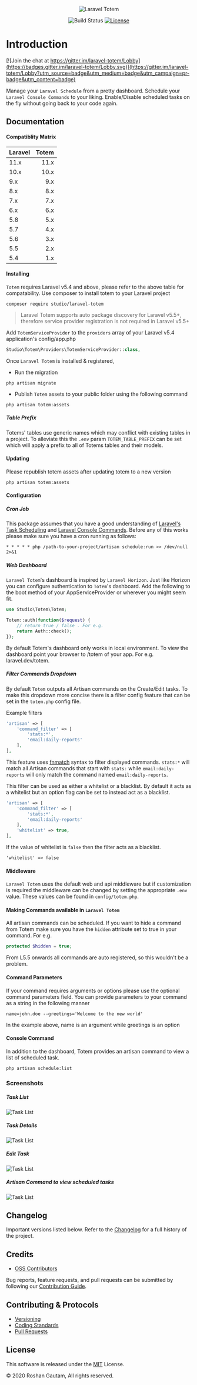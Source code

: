 <p align="center">
  <img src="https://github.com/harshaank/laravel-totem/blob/8.0/resources/assets/img/totem.png?raw=true" alt="Laravel Totem"/>
</p>
<p align="center">
<img src="https://github.com/harshaank/laravel-totem/workflows/Laravel/badge.svg?branch=8.0" alt="Build Status">
<a href="https://packagist.org/packages/studio/laravel-totem"><img src="https://poser.pugx.org/studio/laravel-totem/license.svg" alt="License"></a>
</p>

# Introduction

[![Join the chat at https://gitter.im/laravel-totem/Lobby](https://badges.gitter.im/laravel-totem/Lobby.svg)](https://gitter.im/laravel-totem/Lobby?utm_source=badge&utm_medium=badge&utm_campaign=pr-badge&utm_content=badge)

Manage your `Laravel Schedule` from a pretty dashboard. Schedule your `Laravel Console Commands` to your liking. Enable/Disable scheduled tasks on the fly without going back to your code again.

## Documentation

#### Compatiblity Matrix

| <span align="left">Laravel</span> | <span align="left">Totem</span> |
| :-------------------------------- | ------------------------------: |
| 11.x                              |                            11.x |
| 10.x                              |                            10.x |
| 9.x                               |                             9.x |
| 8.x                               |                             8.x |
| 7.x                               |                             7.x |
| 6.x                               |                             6.x |
| 5.8                               |                             5.x |
| 5.7                               |                             4.x |
| 5.6                               |                             3.x |
| 5.5                               |                             2.x |
| 5.4                               |                             1.x |

#### Installing

`Totem` requires Laravel v5.4 and above, please refer to the above table for compatability. Use composer to install totem to your Laravel project

```
composer require studio/laravel-totem
```

> Laravel Totem supports auto package discovery for Laravel v5.5+, therefore service provider registration is not required in Laravel v5.5+

Add `TotemServiceProvider` to the `providers` array of your Laravel v5.4 application's config/app.php

```php
Studio\Totem\Providers\TotemServiceProvider::class,
```

Once `Laravel Totem` is installed & registered,

- Run the migration

```
php artisan migrate
```

- Publish `Totem` assets to your public folder using the following command

```
php artisan totem:assets
```

##### Table Prefix

Totems' tables use generic names which may conflict with existing tables in a project. To alleviate this the `.env` param `TOTEM_TABLE_PREFIX` can be set which will apply a prefix to all of Totems tables and their models.

#### Updating

Please republish totem assets after updating totem to a new version

```
php artisan totem:assets
```

#### Configuration

##### Cron Job

This package assumes that you have a good understanding of [Laravel's Task Scheduling](https://laravel.com/docs/5.4/scheduling) and [Laravel Console Commands](https://laravel.com/docs/5.4/artisan#writing-commands). Before any of this works please make sure you have a cron running as follows:

```
* * * * * php /path-to-your-project/artisan schedule:run >> /dev/null 2>&1
```

##### Web Dashboard

`Laravel Totem`'s dashboard is inspired by `Laravel Horizon`. Just like Horizon you can configure authentication to `Totem`'s dashboard. Add the following to the boot method of your AppServiceProvider or wherever you might seem fit.

```php
use Studio\Totem\Totem;

Totem::auth(function($request) {
    // return true / false . For e.g.
    return Auth::check();
});
```

By default Totem's dashboard only works in local environment. To view the dashboard point your browser to /totem of your app. For e.g. laravel.dev/totem.

##### Filter Commands Dropdown

By default `Totem` outputs all Artisan commands on the Create/Edit tasks. To make this dropdown more concise there is a filter config feature that can be set in the `totem.php` config file.

Example filters

```php
'artisan' => [
    'command_filter' => [
        'stats:*',
        'email:daily-reports'
    ],
],
```

This feature uses [fnmatch](http://php.net/manual/en/function.fnmatch.php) syntax to filter displayed commands. `stats:*` will match all Artisan commands that start with `stats:` while `email:daily-reports` will only match the command named `email:daily-reports`.

This filter can be used as either a whitelist or a blacklist. By default it acts as a whitelist but an option flag can be set to instead act as a blacklist.

```php
'artisan' => [
    'command_filter' => [
        'stats:*',
        'email:daily-reports'
    ],
    'whitelist' => true,
],

```

If the value of whitelist is `false` then the filter acts as a blacklist.

`'whitelist' => false`

#### Middleware

`Laravel Totem` uses the default web and api middleware but if customization is required the middleware can be changed by setting the appropriate `.env` value. These values can be found in `config/totem.php`.

#### Making Commands available in `Laravel Totem`

All artisan commands can be scheduled. If you want to hide a command from Totem make sure you have the `hidden` attribute set to true in your command. For e.g.

```php
protected $hidden = true;
```

From L5.5 onwards all commands are auto registered, so this wouldn't be a problem.

#### Command Parameters

If your command requires arguments or options please use the optional command parameters field. You can provide parameters to your command as a string in the following manner

```text
name=john.doe --greetings='Welcome to the new world'
```

In the example above, name is an argument while greetings is an option

#### Console Command

In addition to the dashboard, Totem provides an artisan command to view a list of scheduled task.

```
php artisan schedule:list
```

### Screenshots

##### Task List

<img src="https://github.com/harshaank/laravel-totem/blob/1.0/public/img/screenshots/tasks.png?raw=true" alt="Task List"/>

##### Task Details

<img src="https://github.com/harshaank/laravel-totem/blob/1.0/public/img/screenshots/task-details.png?raw=true" alt="Task List"/>

##### Edit Task

<img src="https://github.com/harshaank/laravel-totem/blob/1.0/public/img/screenshots/edit-task.png?raw=true" alt="Task List"/>

##### Artisan Command to view scheduled tasks

<img src="https://github.com/harshaank/laravel-totem/blob/1.0/public/img/screenshots/artisan.png?raw=true" alt="Task List"/>

## Changelog

Important versions listed below. Refer to the [Changelog](CHANGELOG.md) for a full history of the project.

## Credits

- [OSS Contributors](https://github.com/harshaank/laravel-totem/graphs/contributors)

Bug reports, feature requests, and pull requests can be submitted by following our [Contribution Guide](CONTRIBUTING.md).

## Contributing & Protocols

- [Versioning](CONTRIBUTING.md#versioning)
- [Coding Standards](CONTRIBUTING.md#coding-standards)
- [Pull Requests](CONTRIBUTING.md#pull-requests)

## License

This software is released under the [MIT](LICENSE) License.

© 2020 Roshan Gautam, All rights reserved.
